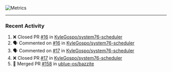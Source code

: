 ![Metrics](https://metrics.lecoq.io/KyleGospo?template=classic&base=header%2C%20activity%2C%20community%2C%20repositories%2C%20metadata&base.indepth=false&base.hireable=false&base.skip=false&config.timezone=America%2FLos_Angeles)

---
### Recent Activity
<!--START_SECTION:activity-->
1. ❌ Closed PR [#16](https://github.com/KyleGospo/system76-scheduler/pull/16) in [KyleGospo/system76-scheduler](https://github.com/KyleGospo/system76-scheduler)
2. 🗣 Commented on [#16](https://github.com/KyleGospo/system76-scheduler/pull/16#issuecomment-1681550184) in [KyleGospo/system76-scheduler](https://github.com/KyleGospo/system76-scheduler)
3. 🗣 Commented on [#17](https://github.com/KyleGospo/system76-scheduler/pull/17#issuecomment-1681550100) in [KyleGospo/system76-scheduler](https://github.com/KyleGospo/system76-scheduler)
4. ❌ Closed PR [#17](https://github.com/KyleGospo/system76-scheduler/pull/17) in [KyleGospo/system76-scheduler](https://github.com/KyleGospo/system76-scheduler)
5. 🎉 Merged PR [#158](https://github.com/ublue-os/bazzite/pull/158) in [ublue-os/bazzite](https://github.com/ublue-os/bazzite)
<!--END_SECTION:activity-->
